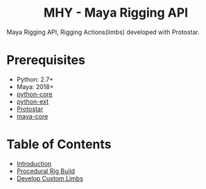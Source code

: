 <div align="center">

# MHY - Maya Rigging API

</div>

Maya Rigging API, Rigging Actions(limbs) developed with Protostar.

# Prerequisites

+ Python: 2.7+
+ Maya: 2018+
+ [python-core](https://git.woa.com/MHY/python-core)
+ [python-ext](https://git.woa.com/MHY/python-ext)
+ [Protostar](https://git.woa.com/MHY/protostar)
+ [maya-core](https://git.woa.com/MHY/maya-core)

# Table of Contents

+ [Introduction](doc/intro.md)
+ [Procedural Rig Build](doc/rig_build.md)
+ [Develop Custom Limbs](doc/develop_custom_limb.md)

